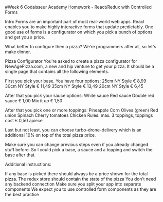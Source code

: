 #Week 6 Codaisseur Academy Homework - React/Redux with Controlled Forms

Intro
Forms are an important part of most real-world web apps. React enables you to make highly interactive forms that update predictably. One good use of forms is a configurator on which you pick a bunch of options and get you a price.

What better to configure then a pizza? We're programmers after all, so let's make dinner.


Pizza Configurator
You're asked to create a pizza configurator for NewAgePizza.com, a new and hip venture to get your pizza. It should be a single page that contains all the following elements.

First you pick your base. You have four options:
25cm NY Style € 8,99
30cm NY Style € 11,49
35cm NY Style € 13,49
20cm NY Style € 6,45

After that you pick your sauce options:
White sauce
Red sauce
Double red sauce € 1,00
Mix it up € 1,50

After that you pick one or more toppings:
Pineapple
Corn
Olives (green)
Red union
Spinach
Cherry tomatoes
Chicken
Rules: max. 3 toppings, toppings cost € 0,50 apiece

Last but not least, you can choose turbo-drone-delivery which is an additional 10% on top of the total pizza price.

Make sure you can change previous steps even if you already changed stuff before. So I could pick a base, a sauce and a topping and switch the base after that.

Additional instructions:

If any base is picked there should always be a price shown for the total pizza.
The redux store should contain the state of the pizza
You don't need any backend connection
Make sure you split your app into separate components
We expect you to use controlled form components as they are the best practise
